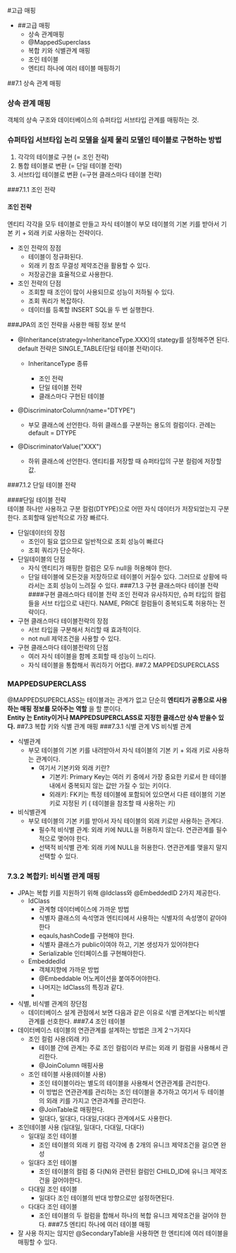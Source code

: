 #고급 매핑
- ##고급 매핑
  - 상속 관계매핑
  - @MappedSuperclass
  - 복합 키와 식별관계 매핑
  - 조인 테이블
  - 엔티티 하나에 여러 테이블 매핑하기

##7.1 상속 관계 매핑
### 상속 관계 매핑
객체의 상속 구조와 데이터베이스의 슈퍼타입 서브타입 관계를 매핑하는 것.

### 슈퍼타입 서브타입 논리 모델을 실제 물리 모델인 테이블로 구현하는 방법

1. 각각의 테이블로 구현 (= 조인 전략)
2. 통합 테이블로 변환 (= 단일 테이블 전략)
3. 서브타입 테이블로 변환 (=구현 클래스마다 테이블 전략)

###7.1.1 조인 전략
#### 조인 전략
엔티티 각각을 모두 테이블로 만들고 자식 테이블이 부모 테이블의 기본 키를 받아서 기본 키 + 외래 키로 사용하는 전략이다.
- 조인 전략의 장점 
  - 테이블이 정규화된다.
  - 외래 키 참조 무결성 제약조건을 활용할 수 있다.
  - 저장공간을 효율적으로 사용한다.
- 조인 전략의 단점
  - 조회할 때 조인이 많이 사용되므로 성능이 저하될 수 있다.
  - 조회 쿼리가 복잡하다.
  - 데이터를 등록할 INSERT SQL을 두 번 실행한다.
  
###JPA의 조인 전략을 사용한 매핑 정보 분석

- @Inheritance(strategy=InheritanceType.XXX)의 stategy를 설정해주면 된다.           
default 전략은 SINGLE_TABLE(단일 테이블 전략)이다.
    - InheritanceType 종류
    
      - 조인 전략
      - 단일 테이블 전략
      - 클래스마다 구현된 테이블
- @DiscriminatorColumn(name="DTYPE")

  - 부모 클래스에 선언한다. 하위 클래스를 구분하는 용도의 컬럼이다. 관례는 default = DTYPE

- @DiscriminatorValue("XXX")

  - 하위 클래스에 선언한다. 엔티티를 저장할 때 슈퍼타입의 구분 컬럼에 저장할 값.

###7.1.2 단일 테이블 전략

####단일 테이블 전략    
 테이블 하나만 사용하고 구분 컬럼(DTYPE)으로 어떤 자식 데이터가 저장되었는지 구분한다. 조회할때 일반적으로 가장 빠르다.
- 단일데이터의 장점
  - 조인이 필요 없으므로 일반적으로 조회 성능이 빠르다
  - 조회 쿼리가 단순하다.
- 단일테이블의 단점
  - 자식 엔티티가 매핑한 컬럼은 모두 null을 허용해야 한다.
  - 단일 테이블에 모든것을 저장하므로 테이블이 커질수 있다. 그러므로 상황에 따라서는 조회 성능이 느려질 수 있다.
###7.1.3 구현 클래스마다 테이블 전략
####구현 클래스마다 테이블 전략
조인 전략과 유사하지만, 슈퍼 타입의 컬럼들을 서브 타입으로 내린다. NAME, PRICE 컬럼들이 중복되도록 허용하는 전략이다.
- 구현 클래스마다 테이블전략의 장점
  - 서브 타입을 구분해서 처리할 때 효과적이다.
  - not null 제약조건을 사용할 수 있다.
- 구현 클래스마다 테이블전략의 단점 
  - 여러 자식 테이블을 함께 조회할 때 성능이 느리다.
  - 자식 테이블을 통합해서 쿼리하기 어렵다.
##7.2 MAPPEDSUPERCLASS
### MAPPEDSUPERCLASS
@MAPPEDSUPERCLASS는 테이블과는 관계가 없고 단순히 **엔티티가 공통으로 사용하는 매핑 정보를 모아주는 역할** 을 할 뿐이다.    
**Entity 는 Entity이거나 MAPPEDSUPERCLASS로 지정한 클래스만 상속 받을수 있다.**
##7.3 복합 키와 식별 관계 매핑
###7.3.1 식별 관계 VS 비식별 관계
  - 식별관계
    - 부모 테이블의 기본 키를 내려받아서 자식 테이블의 기본 키 + 외래 키로 사용하는 관계이다.
      - 여기서 기본키와 외래 키란? 
        - 기본키: Primary Key는 여러 키 중에서 가장 중요한 키로서 한 테이블 내에서 중복되지 않는 값만 가질 수 있는 키이다.
        - 외래키: FK키는 특정 테이블에 포함되어 있으면서 다른 테이블의 기본키로 지정된 키 (  테이블을 참조할 때 사용하는 키)
  - 비식별관계 
    - 부모 테이블의 기본 키를 받아서 자식 테이블의 외래 키로만 사용하는 관계다.
      - 필수적 비식별 관계: 외래 키에 NULL을 허용하지 않는다. 연관관계를 필수적으로 맺어야 한다.
      - 선택적 비식별 관계: 외래 키에 NULL을 허용한다. 연관관계를 맺을지 말지 선택할 수 있다.
  
### 7.3.2 복합키: 비식별 관계 매핑
- JPA는 복합 키를 지원하기 위해 @Idclass와 @EmbeddedID 2가지 제공한다.
  - IdClass
    - 관계형 데이터베이스에 가까운 방법
    - 식별자 클래스의 속석명과 엔티티에서 사용하는 식별자의 속성명이 같아야한다    
    - eqauls,hashCode를 구현해야 한다.
    - 식별자 클래스가 public이여야 하고, 기본 생성자가 있어야한다
    - Serializable 인터페이스를 구현해야한다.
  - EmbeddedId
    - 객체지향에 가까운 방법
    - @Embeddable 어노케이션을 붙여주어야한다.
    - 나머지는 IdClass의 특징과 같다.
    - 
- 식별, 비식별 관계의 장단점
    - 데이터베이스 설계 관점에서 보면 다음과 같은 이유로 식별 관계보다는 비식별관계를 선호한다.
###7.4 조인 테이블
- 데이터베이스 테이블의 연관관계를 설계하는 방법은 크게 2ㄱ가지다
  - 조인 컬럼 사용(외래 키)
    - 테이블 간에 관계는 주로 조인 컬럼이라 부르는 외래 키 컬럼을 사용해서 관리한다.
    - @JoinColumn 매핑사용
  - 조인 테이블 사용(테이블 사용)
    - 조인 테이블이라는 별도의 테이블을 사용해서 연관관계를 관리한다.
    - 이 방법은 연관관계를 관리하는 조인 테이블을 추가하고 여기서 두 테이블의 외래 키를 가지고 연관과계를 관리한다.
    - @JoinTable로 매핑한다.
    - 일대다, 일대다, 다대일,다대다 관계에서도 사용한다.
- 조인테이블 사용 (일대일, 일대다, 다대일, 다대다)
  - 일대일 조인 테이블 
    - 조인 테이블의 외래 키 컬럼 각각에 총 2개의 유니크 제약조건을 걸으면 완성
  - 일대다 조인 테이블
    - 조인 테이블의 컬럼 중 다(N)와 관련된 컬럼인 CHILD_ID에 유니크 제약조건을 걸어야한다.
  - 다대일 조인 테이블
    - 일대다 조인 테이블의 반대 방향으로만 설정하면된다.
  - 다대다 조인 테이블
    - 조인 테이블의 두 컬럼을 합해서 하나의 복합 유니크 제약조건을 걸어야 한다.
###7.5 엔티티 하나에 여러 테이블 매핑
- 잘 사용 하지는 않지만 @SecondaryTable을 사용하면 한 엔티티에 여러 테이블을 매핑할 수 있다.

  
  
  
 


